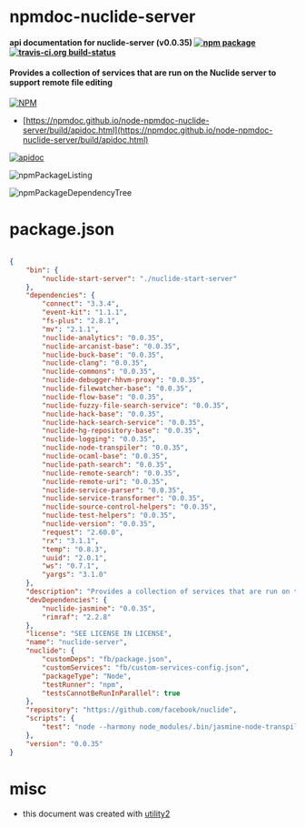 # npmdoc-nuclide-server

#### api documentation for  nuclide-server (v0.0.35)  [![npm package](https://img.shields.io/npm/v/npmdoc-nuclide-server.svg?style=flat-square)](https://www.npmjs.org/package/npmdoc-nuclide-server) [![travis-ci.org build-status](https://api.travis-ci.org/npmdoc/node-npmdoc-nuclide-server.svg)](https://travis-ci.org/npmdoc/node-npmdoc-nuclide-server)

#### Provides a collection of services that are run on the Nuclide server to support remote file editing

[![NPM](https://nodei.co/npm/nuclide-server.png?downloads=true&downloadRank=true&stars=true)](https://www.npmjs.com/package/nuclide-server)

- [https://npmdoc.github.io/node-npmdoc-nuclide-server/build/apidoc.html](https://npmdoc.github.io/node-npmdoc-nuclide-server/build/apidoc.html)

[![apidoc](https://npmdoc.github.io/node-npmdoc-nuclide-server/build/screenCapture.buildCi.browser.%252Ftmp%252Fbuild%252Fapidoc.html.png)](https://npmdoc.github.io/node-npmdoc-nuclide-server/build/apidoc.html)

![npmPackageListing](https://npmdoc.github.io/node-npmdoc-nuclide-server/build/screenCapture.npmPackageListing.svg)

![npmPackageDependencyTree](https://npmdoc.github.io/node-npmdoc-nuclide-server/build/screenCapture.npmPackageDependencyTree.svg)



# package.json

```json

{
    "bin": {
        "nuclide-start-server": "./nuclide-start-server"
    },
    "dependencies": {
        "connect": "3.3.4",
        "event-kit": "1.1.1",
        "fs-plus": "2.8.1",
        "mv": "2.1.1",
        "nuclide-analytics": "0.0.35",
        "nuclide-arcanist-base": "0.0.35",
        "nuclide-buck-base": "0.0.35",
        "nuclide-clang": "0.0.35",
        "nuclide-commons": "0.0.35",
        "nuclide-debugger-hhvm-proxy": "0.0.35",
        "nuclide-filewatcher-base": "0.0.35",
        "nuclide-flow-base": "0.0.35",
        "nuclide-fuzzy-file-search-service": "0.0.35",
        "nuclide-hack-base": "0.0.35",
        "nuclide-hack-search-service": "0.0.35",
        "nuclide-hg-repository-base": "0.0.35",
        "nuclide-logging": "0.0.35",
        "nuclide-node-transpiler": "0.0.35",
        "nuclide-ocaml-base": "0.0.35",
        "nuclide-path-search": "0.0.35",
        "nuclide-remote-search": "0.0.35",
        "nuclide-remote-uri": "0.0.35",
        "nuclide-service-parser": "0.0.35",
        "nuclide-service-transformer": "0.0.35",
        "nuclide-source-control-helpers": "0.0.35",
        "nuclide-test-helpers": "0.0.35",
        "nuclide-version": "0.0.35",
        "request": "2.60.0",
        "rx": "3.1.1",
        "temp": "0.8.3",
        "uuid": "2.0.1",
        "ws": "0.7.1",
        "yargs": "3.1.0"
    },
    "description": "Provides a collection of services that are run on the Nuclide server to support remote file editing",
    "devDependencies": {
        "nuclide-jasmine": "0.0.35",
        "rimraf": "2.2.8"
    },
    "license": "SEE LICENSE IN LICENSE",
    "name": "nuclide-server",
    "nuclide": {
        "customDeps": "fb/package.json",
        "customServices": "fb/custom-services-config.json",
        "packageType": "Node",
        "testRunner": "npm",
        "testsCannotBeRunInParallel": true
    },
    "repository": "https://github.com/facebook/nuclide",
    "scripts": {
        "test": "node --harmony node_modules/.bin/jasmine-node-transpiled spec"
    },
    "version": "0.0.35"
}
```



# misc
- this document was created with [utility2](https://github.com/kaizhu256/node-utility2)
